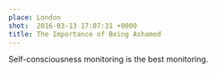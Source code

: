 ```yaml
---
place: London
shot:  2016-03-13 17:07:31 +0000
title: The Importance of Being Ashamed
---
```


Self-consciousness monitoring is the best monitoring.
